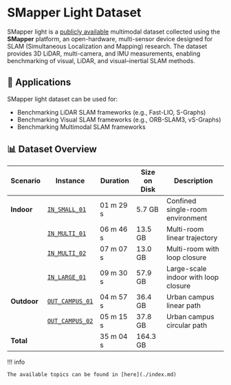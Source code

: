 # SMapper Light Dataset

SMapper light is a [publicly available](https://huggingface.co/datasets/snt-arg/smapper-light/tree/main) multimodal dataset collected using the **SMapper** platform,
an open-hardware, multi-sensor device designed for SLAM (Simultaneous Localization and Mapping) research.
The dataset provides 3D LiDAR, multi-camera, and IMU measurements, enabling benchmarking of visual, LiDAR, and visual–inertial SLAM methods.

## 🚀 Applications

SMapper light dataset can be used for:

- Benchmarking LiDAR SLAM frameworks (e.g., Fast-LIO, S-Graphs)
- Benchmarking Visual SLAM frameworks (e.g., ORB-SLAM3, vS-Graphs)
- Benchmarking Multimodal SLAM frameworks

## 📊 Dataset Overview

| Scenario    | Instance                                                                                             | Duration  | Size on Disk | Description                          |
| ----------- | ---------------------------------------------------------------------------------------------------- | --------- | ------------ | ------------------------------------ |
| **Indoor**  | [`IN_SMALL_01`](https://huggingface.co/datasets/snt-arg/smapper-light/blob/main/IN_SMALL_01.zip)     | 01 m 29 s | 5.7 GB       | Confined single-room environment     |
|             | [`IN_MULTI_01`](https://huggingface.co/datasets/snt-arg/smapper-light/blob/main/IN_MULTI_01.zip)     | 06 m 46 s | 13.5 GB      | Multi-room linear trajectory         |
|             | [`IN_MULTI_02`](https://huggingface.co/datasets/snt-arg/smapper-light/blob/main/IN_MULTI_02.zip)     | 07 m 07 s | 13.0 GB      | Multi-room with loop closure         |
|             | [`IN_LARGE_01`](https://huggingface.co/datasets/snt-arg/smapper-light/blob/main/IN_LARGE_01.zip)     | 09 m 30 s | 57.9 GB      | Large-scale indoor with loop closure |
| **Outdoor** | [`OUT_CAMPUS_01`](https://huggingface.co/datasets/snt-arg/smapper-light/blob/main/OUT_CAMPUS_01.zip) | 04 m 57 s | 36.4 GB      | Urban campus linear path             |
|             | [`OUT_CAMPUS_02`](https://huggingface.co/datasets/snt-arg/smapper-light/blob/main/OUT_CAMPUS_02.zip) | 05 m 15 s | 37.8 GB      | Urban campus circular path           |
| **Total**   |                                                                                                      | 35 m 04 s | 164.3 GB     |                                      |

!!! info

    The available topics can be found in [here](./index.md)
